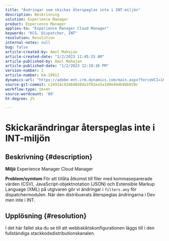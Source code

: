 ```yaml
---
title: "Ändringar som skickas återspeglas inte i INT-miljön"
description: Beskrivning
solution: Experience Manager
product: Experience Manager
applies-to: "Experience Manager Cloud Manager"
keywords: "KCS, Dispatcher, INT"
resolution: Resolution
internal-notes: null
bug: false
article-created-by: Amol Mahajan
article-created-date: "1/2/2023 11:45:15 AM"
article-published-by: Amol Mahajan
article-published-date: "1/2/2023 12:18:16 PM"
version-number: 2
article-number: KA-19911
dynamics-url: "https://adobe-ent.crm.dynamics.com/main.aspx?forceUCI=1&pagetype=entityrecord&etn=knowledgearticle&id=110e60e6-928a-ed11-81ac-6045bd006ce9"
source-git-commit: c24914c934bd650da3f02ea5a189e94db98b029c
workflow-type: tm+mt
source-wordcount: '89'
ht-degree: 2%

---
```


# Skickarändringar återspeglas inte i INT-miljön

## Beskrivning {#description}

<b>Miljö</b>
Experience Manager Cloud Manager


<b>Problem/symtom</b>
För att tillåta åtkomst till filer med kommaseparerade värden (CSV), JavaScript-objektnotation (JSON) och Extensible Markup Language (XML) på utgivaren gör vi ändringar i `filters.any` för dispatchermodulen. När den distribuerats återspeglas ändringarna i Dev men inte i INT.


## Upplösning {#resolution}

I det här fallet ska du se till att webbskiktskonfigurationen läggs till i den fullständiga stackkodsdistributionskanalen.